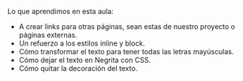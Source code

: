 Lo que aprendimos en esta aula:

- A crear links para otras páginas, sean estas de nuestro proyecto o páginas externas.
- Un refuerzo a los estilos inline y block.
- Cómo transformar el texto para tener todas las letras mayúsculas.
- Cómo dejar el texto en Negrita con CSS.
- Cómo quitar la decoración del texto.